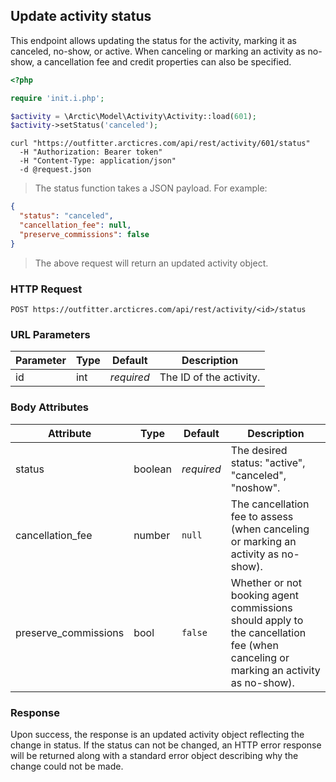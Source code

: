 ## Update activity status

This endpoint allows updating the status for the activity, marking it as canceled, no-show, or active. When canceling or marking an activity as no-show, a cancellation fee and credit properties can also be specified.

```php
<?php

require 'init.i.php';

$activity = \Arctic\Model\Activity\Activity::load(601);
$activity->setStatus('canceled');
```

```shell
curl "https://outfitter.arcticres.com/api/rest/activity/601/status"
  -H "Authorization: Bearer token"
  -H "Content-Type: application/json"
  -d @request.json
```

> The status function takes a JSON payload. For example:

```json
{
  "status": "canceled",
  "cancellation_fee": null,
  "preserve_commissions": false
}
```

> The above request will return an updated activity object.

### HTTP Request

`POST https://outfitter.arcticres.com/api/rest/activity/<id>/status`

### URL Parameters

Parameter | Type | Default | Description
--------- | ---- | ------- | -----------
id | int | *required* | The ID of the activity.

### Body Attributes

Attribute | Type | Default | Description
--------- | ---- | ------- | -----------
status | boolean | *required* | The desired status: "active", "canceled", "noshow".
cancellation_fee | number | `null` | The cancellation fee to assess (when canceling or marking an activity as no-show).
preserve_commissions | bool | `false` | Whether or not booking agent commissions should apply to the cancellation fee (when canceling or marking an activity as no-show).

### Response

Upon success, the response is an updated activity object reflecting the change in status. If the status can not be changed, an HTTP error response will be returned along with a standard error object describing why the change could not be made.
